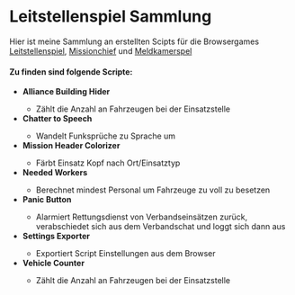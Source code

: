 <h1>Leitstellenspiel Sammlung</h1>
Hier ist meine Sammlung an erstellten Scipts für die Browsergames
<a href="https://www.leitstellenspiel.de/">Leitstellenspiel</a>,
<a href="http://missionchief.com/">Missionchief</a> und
<a href="https://www.meldkamerspel.com/">Meldkamerspel</a>

<h4>Zu finden sind folgende Scripte:</h3>

<ul>
    <li><b>Alliance Building Hider</b></li>
                <ul><li>Zählt die Anzahl an Fahrzeugen bei der Einsatzstelle</li></ul>
    <li><b>Chatter to Speech</b></li>
        <ul><li>Wandelt Funksprüche zu Sprache um</li></ul>
    <li><b>Mission Header Colorizer</b></li>
        <ul><li>Färbt Einsatz Kopf nach Ort/Einsatztyp</li></ul>
    <li><b>Needed Workers</b></li>
        <ul><li>Berechnet mindest Personal um Fahrzeuge zu voll zu besetzen</li></ul>
    <li><b>Panic Button</b></li>
        <ul><li>Alarmiert Rettungsdienst von Verbandseinsätzen zurück,<br>
        verabschiedet sich aus dem Verbandschat und loggt sich dann aus</li></ul>
    <li><b>Settings Exporter</b></li>
        <ul><li>Exportiert Script Einstellungen aus dem Browser</li></ul>
    <li><b>Vehicle Counter</b></li>
        <ul><li>Zählt die Anzahl an Fahrzeugen bei der Einsatzstelle</li></ul>
</ul>